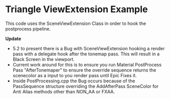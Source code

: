 # Triangle ViewExtension Example

This code uses the SceneViewExtension Class in order to hook the postprocess pipeline.

**Update**
- 5.2 to present there is a Bug with SceneViewExtension hooking a render pass with a delegate hook after the tonemap pass. This will result in a Black Screen in the viewport.
- Current work around for this is to ensure you run Material PostProcess Pass "AfterTonemaper" to ensure the override sequence returns the scenecolor as a input to you render pass until Epic Fixes it.
- Inside PostProcessing.cpp the Bug occurs because of the PassSequence structure overriding the AddAfterPass SceneColor for Anti Alias methods other than NON_AA or FXAA.
